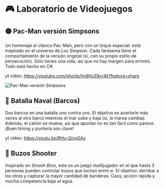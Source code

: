 # 🎮 Laboratorio de Videojuegos

## 🟡 Pac-Man versión Simpsons

Un homenaje al clásico Pac-Man, pero con un toque especial: está inspirado en el universo de *Los Simpson*. Cada fantasma tiene el comportamiento de la versión original (sí, con su propio estilo de persecución). Solo tienes una vida, así que no hay margen para errores. Todo está hecho en C#.

yt video: https://youtube.com/shorts/lm8HUDkrr4k?feature=share

![Pac-Man versión Simpsons](ruta/de/la/imagen.png)


## 🚢 Batalla Naval (Barcos)

Dos barcos en una batalla uno contra uno. El objetivo es acertarle más veces al otro barco mientras el mar sube y baja (sí, la marea cambia). Además, el cañón se mueve, así que apuntar no es tan fácil como parece. ¡Buen timing y puntería son clave!

yt video: https://youtu.be/RHu-QiyxGAs




## 🤿 Buzos Shooter

Inspirado en *Smash Bros*, este es un juego multijugador en el que hasta 3 personas pueden controlar buzos que luchan entre sí. El objetivo: derribar a los otros y capturar la mayor cantidad de banderas. Caos, acción rápida y mucha competencia bajo el agua.


